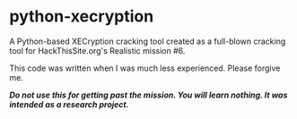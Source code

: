 python-xecryption
=================

A Python-based XECryption cracking tool created as a full-blown cracking tool for HackThisSite.org's Realistic mission #6.

This code was written when I was much less experienced. Please forgive me.

***Do not use this for getting past the mission. You will learn nothing. It was intended as a research project.***
